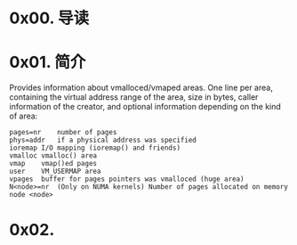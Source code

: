 # 0x00. 导读

# 0x01. 简介

Provides information about vmalloced/vmaped areas. One line per area, containing the virtual address range of the area, size in bytes, caller information of the creator, and optional information depending on the kind of area:

```
pages=nr	number of pages
phys=addr	if a physical address was specified
ioremap	I/O mapping (ioremap() and friends)
vmalloc	vmalloc() area
vmap	vmap()ed pages
user	VM_USERMAP area
vpages	buffer for pages pointers was vmalloced (huge area)
N<node>=nr	(Only on NUMA kernels) Number of pages allocated on memory node <node>
```

# 0x02. 